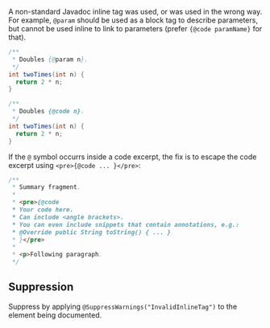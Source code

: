 A non-standard Javadoc inline tag was used, or was used in the wrong way. For
example, `@param` should be used as a block tag to describe parameters, but
cannot be used inline to link to parameters (prefer `{@code paramName}` for
that).

```java
/**
 * Doubles {@param n}.
 */
int twoTimes(int n) {
  return 2 * n;
}
```

```java
/**
 * Doubles {@code n}.
 */
int twoTimes(int n) {
  return 2 * n;
}
```

If the `@` symbol occurrs inside a code excerpt, the fix is to escape the code
excerpt using `<pre>{@code ... }</pre>`:

```java
/**
 * Summary fragment.
 *
 * <pre>{@code
 * Your code here.
 * Can include <angle brackets>.
 * You can even include snippets that contain annotations, e.g.:
 * @Override public String toString() { ... }
 * }</pre>
 *
 * <p>Following paragraph.
 */
```

## Suppression

Suppress by applying `@SuppressWarnings("InvalidInlineTag")` to the element
being documented.
